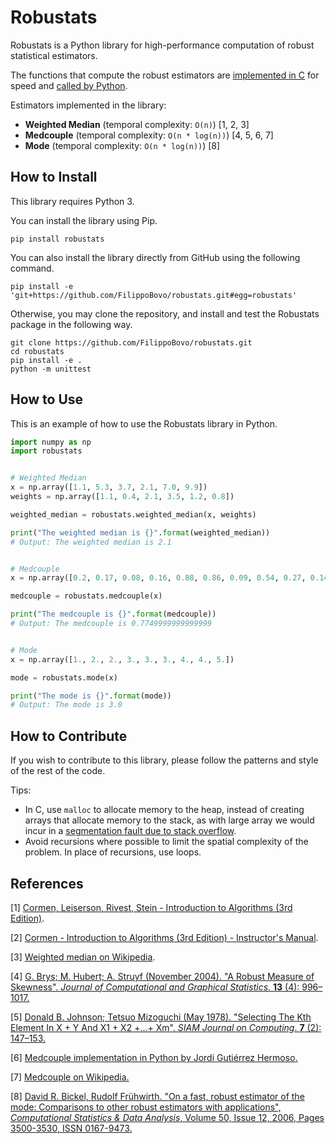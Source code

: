 # Robustats

Robustats is a Python library for high-performance computation of robust statistical estimators.

The functions that compute the robust estimators are [implemented in C](c) for speed and [called by Python](robustats).

Estimators implemented in the library:

- **Weighted Median** (temporal complexity: `O(n)`) \[1, 2, 3\]
- **Medcouple** (temporal complexity: `O(n * log(n))`) [4, 5, 6, 7]
- **Mode** (temporal complexity: `O(n * log(n))`) [8]

## How to Install

This library requires Python 3.

You can install the library using Pip.

```shell
pip install robustats
```

You can also install the library directly from GitHub using the following command.

```shell
pip install -e 'git+https://github.com/FilippoBovo/robustats.git#egg=robustats'
```

Otherwise, you may clone the repository, and install and test the Robustats package in the following way.

```shell
git clone https://github.com/FilippoBovo/robustats.git
cd robustats
pip install -e .
python -m unittest
```

## How to Use

This is an example of how to use the Robustats library in Python.

```python
import numpy as np
import robustats


# Weighted Median
x = np.array([1.1, 5.3, 3.7, 2.1, 7.0, 9.9])
weights = np.array([1.1, 0.4, 2.1, 3.5, 1.2, 0.8])

weighted_median = robustats.weighted_median(x, weights)

print("The weighted median is {}".format(weighted_median))
# Output: The weighted median is 2.1


# Medcouple
x = np.array([0.2, 0.17, 0.08, 0.16, 0.88, 0.86, 0.09, 0.54, 0.27, 0.14])

medcouple = robustats.medcouple(x)

print("The medcouple is {}".format(medcouple))
# Output: The medcouple is 0.7749999999999999


# Mode
x = np.array([1., 2., 2., 3., 3., 3., 4., 4., 5.])

mode = robustats.mode(x)

print("The mode is {}".format(mode))
# Output: The mode is 3.0
```

## How to Contribute

If you wish to contribute to this library, please follow the patterns and style of the rest of the code.

Tips:

- In C, use `malloc` to allocate memory to the heap, instead of creating arrays that allocate memory to the stack, as with large array we would incur in a [segmentation fault due to stack overflow](https://stackoverflow.com/a/1847886).
- Avoid recursions where possible to limit the spatial complexity of the problem. In place of recursions, use loops.

## References

\[1\] [Cormen, Leiserson, Rivest, Stein - Introduction to Algorithms (3rd Edition)](https://books.google.co.uk/books?id=aefUBQAAQBAJ&lpg=PR5&ots=dN8rWuZQaW&dq=Cormen%2C%20Leiserson%2C%20Rivest%2C%20Stein%20-%20Introduction%20to%20Algorithms&lr&pg=PP1#v=onepage&q&f=false).

\[2\] [Cormen - Introduction to Algorithms (3rd Edition) - Instructor's Manual](https://cdn.manesht.ir/19908/Introduction%20to%20Algorithms.pdf).

\[3\] [Weighted median on Wikipedia](https://en.wikipedia.org/wiki/Weighted_median).

\[4\] [G. Brys; M. Hubert; A. Struyf (November 2004). "A Robust Measure of Skewness". *Journal of Computational and Graphical Statistics*. **13** (4): 996–1017.](https://doi.org/10.1198%2F106186004X12632)

\[5\] [Donald B. Johnson; Tetsuo Mizoguchi (May 1978). "Selecting The Kth Element In X + Y And X1 + X2 +...+ Xm". *SIAM Journal on Computing*. **7** (2): 147–153.](https://doi.org/10.1137%2F0207013)

\[6\] [Medcouple implementation in Python by Jordi Gutiérrez Hermoso.](http://inversethought.com/hg/)

\[7\] [Medcouple on Wikipedia.](https://en.wikipedia.org/wiki/Medcouple)

\[8\] [David R. Bickel, Rudolf Frühwirth. "On a fast, robust estimator of the mode: Comparisons to other robust estimators with applications", *Computational Statistics & Data Analysis*, Volume 50, Issue 12, 2006, Pages 3500-3530, ISSN 0167-9473.](https://doi.org/10.1016/j.csda.2005.07.011)